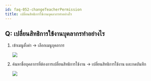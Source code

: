 ```yaml
---
id: faq-052-changeTeacherPermission
title: เปลี่ยนสิทธิการใช้งานบุคลากรทำอย่างไร
---
```


## Q: เปลี่ยนสิทธิการใช้งานบุคลากรทำอย่างไร

1. เข้าเมนูตั้งค่า -> เลือกเมนูบุคลากร

   ![](/img/manual/faq/52-1.gif)

2. ค้นหาชื่อบุคลากรที่ต้องการเปลี่ยนสิทธิการใช้งาน -> เปลี่ยนสิทธิการใช้งาน และกดบันทึก

   ![](/img/manual/faq/52-2.gif)

